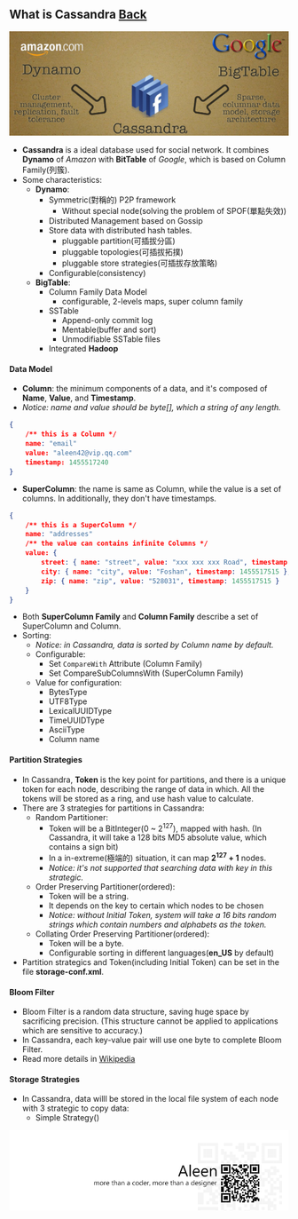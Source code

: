 ## What is Cassandra [Back](./qa.md)

<img src="./cassandra_banner.jpg">

- **Cassandra** is a ideal database used for social network. It combines **Dynamo** of *Amazon* with **BitTable** of *Google*, which is based on Column Family(列簇).
- Some characteristics:
    - **Dynamo**:
        - Symmetric(對稱的) P2P framework
            - Without special node(solving the problem of SPOF(單點失效))
        - Distributed Management based on Gossip
        - Store data with distributed hash tables.
            - pluggable partition(可插拔分區)
            - pluggable topologies(可插拔拓撲)
            - pluggable store strategies(可插拔存放策略)
        - Configurable(consistency)
    - **BigTable**:
        - Column Family Data Model
            - configurable, 2-levels maps, super column family
        - SSTable
            - Append-only commit log
            - Mentable(buffer and sort)
            - Unmodifiable SSTable files
        - Integrated **Hadoop**

#### Data Model

- **Column**: the minimum components of a data, and it's composed of **Name**, **Value**, and **Timestamp**.
- *Notice: name and value should be byte[], which a string of any length.*

```json
{
    /** this is a Column */
    name: "email"
    value: "aleen42@vip.qq.com"
    timestamp: 1455517240
}
```

- **SuperColumn**: the name is same as Column, while the value is a set of columns. In additionally, they don't have timestamps.

```json
{
    /** this is a SuperColumn */
    name: "addresses"
    /** the value can contains infinite Columns */
    value: {
        street: { name: "street", value: "xxx xxx xxx Road", timestamp: 1455517515 },
        city: { name: "city", value: "Foshan", timestamp: 1455517515 },
        zip: { name: "zip", value: "528031", timestamp: 1455517515 }
    }
}
```

- Both **SuperColumn Family** and **Column Family** describe a set of SuperColumn and Column.
- Sorting:
    - *Notice: in Cassandra, data is sorted by Column name by default.*
    - Configurable:
        - Set `CompareWith` Attribute (Column Family)
        - Set CompareSubColumnsWith (SuperColumn Family)
    - Value for configuration:
        - BytesType
        - UTF8Type
        - LexicalUUIDType
        - TimeUUIDType
        - AsciiType
        - Column name

#### Partition Strategies

- In Cassandra, **Token** is the key point for partitions, and there is a unique token for each node, describing the range of data in which. All the tokens will be stored as a ring, and use hash value to calculate.
- There are 3 strategies for partitions in Cassandra:
    - Random Partitioner:
        - Token will be a BitInteger(0 ~ 2<sup>127</sup>), mapped with hash. (In Cassandra, it will take a 128 bits MD5 absolute value, which contains a sign bit)
        - In a in-extreme(極端的) situation, it can map **2<sup>127</sup> + 1** nodes.
        - *Notice: it's not supported that searching data with key in this strategic.*
    - Order Preserving Partitioner(ordered):
        - Token will be a string.
        - It depends on the key to certain which nodes to be chosen
        - *Notice: without Initial Token, system will take a 16 bits random strings which contain numbers and alphabets as the token.*
    - Collating Order Preserving Partitioner(ordered):
        - Token will be a byte.
        - Configurable sorting in different languages(**en_US** by default)
- Partition strategics and Token(including Initial Token) can be set in the file **storage-conf.xml**.

#### Bloom Filter

- Bloom Filter is a random data structure, saving huge space by sacrificing precision. (This structure cannot be applied to applications which are sensitive to accuracy.)
- In Cassandra, each key-value pair will use one byte to complete Bloom Filter.
- Read more details in [Wikipedia](https://en.wikipedia.org/wiki/Bloom_filter)

#### Storage Strategies

- In Cassandra, data willl be stored in the local file system of each node with 3 strategic to copy data:
    - Simple Strategy() 

<a href="http://aleen42.github.io/" target="_blank" ><img src="./../pic/tail.gif"></a>
